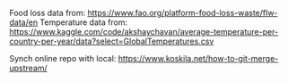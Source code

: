 Food loss data from: https://www.fao.org/platform-food-loss-waste/flw-data/en
Temperature data from: https://www.kaggle.com/code/akshaychavan/average-temperature-per-country-per-year/data?select=GlobalTemperatures.csv

Synch online repo with local: https://www.koskila.net/how-to-git-merge-upstream/
